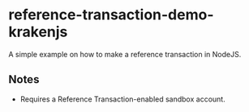 reference-transaction-demo-krakenjs
==================================

A simple example on how to make a reference transaction in NodeJS.

## Notes

* Requires a Reference Transaction-enabled sandbox account.
